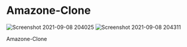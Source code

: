 
# Amazone-Clone
![Screenshot 2021-09-08 204025](https://user-images.githubusercontent.com/83244509/132575844-9554903c-59fc-43bf-aa85-f022197e8865.png)
![Screenshot 2021-09-08 204311](https://user-images.githubusercontent.com/83244509/132575953-e0d2a11c-955c-4429-a105-7a5777823865.png)

Amazone-Clone
